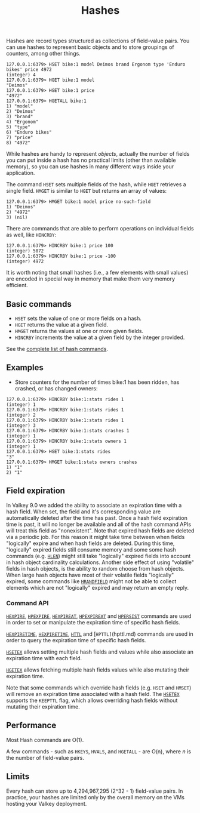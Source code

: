 ﻿---
title: "Hashes"
description: >
    Introduction to Hashes
---

Hashes are record types structured as collections of field-value pairs.
You can use hashes to represent basic objects and to store groupings of counters, among other things.

```
127.0.0.1:6379> HSET bike:1 model Deimos brand Ergonom type 'Enduro bikes' price 4972
(integer) 4
127.0.0.1:6379> HGET bike:1 model
"Deimos"
127.0.0.1:6379> HGET bike:1 price
"4972"
127.0.0.1:6379> HGETALL bike:1
1) "model"
2) "Deimos"
3) "brand"
4) "Ergonom"
5) "type"
6) "Enduro bikes"
7) "price"
8) "4972"
```

While hashes are handy to represent *objects*, actually the number of fields you can
put inside a hash has no practical limits (other than available memory), so you can use
hashes in many different ways inside your application.

The command `HSET` sets multiple fields of the hash, while `HGET` retrieves
a single field. `HMGET` is similar to `HGET` but returns an array of values:

```
127.0.0.1:6379> HMGET bike:1 model price no-such-field
1) "Deimos"
2) "4972"
3) (nil)
```

There are commands that are able to perform operations on individual fields
as well, like `HINCRBY`:

```
127.0.0.1:6379> HINCRBY bike:1 price 100
(integer) 5072
127.0.0.1:6379> HINCRBY bike:1 price -100
(integer) 4972
```

It is worth noting that small hashes (i.e., a few elements with small values) are
encoded in special way in memory that make them very memory efficient.

## Basic commands

* `HSET` sets the value of one or more fields on a hash.
* `HGET` returns the value at a given field.
* `HMGET` returns the values at one or more given fields.
* `HINCRBY` increments the value at a given field by the integer provided.

See the [complete list of hash commands](../commands/#hash).

## Examples

* Store counters for the number of times bike:1 has been ridden, has crashed, or has changed owners:
```
127.0.0.1:6379> HINCRBY bike:1:stats rides 1
(integer) 1
127.0.0.1:6379> HINCRBY bike:1:stats rides 1
(integer) 2
127.0.0.1:6379> HINCRBY bike:1:stats rides 1
(integer) 3
127.0.0.1:6379> HINCRBY bike:1:stats crashes 1
(integer) 1
127.0.0.1:6379> HINCRBY bike:1:stats owners 1
(integer) 1
127.0.0.1:6379> HGET bike:1:stats rides
"3"
127.0.0.1:6379> HMGET bike:1:stats owners crashes
1) "1"
2) "1"
```

## Field expiration 

In Valkey 9.0 we added the ability to associate an expiration time with a hash field. When set, the field and it's corresponding value are automatically deleted after the time has past. 
Once a hash field expiration time is past, it will no longer be available and all of the hash command APIs will treat this field as "nonexistent".
Note that expired hash fields are deleted via a periodic job.
For this reason it might take time between when fields "logically" expire and when hash fields are deleted.
During this time, "logically" expired fields still consume memory and some some hash commands (e.g. [`HLEN`](hlen.md)) might still take "logically" expired fields into account in hash object cardinality calculations.
Another side effect of using "volatile" fields in hash objects, is the ability to random choose from hash objects. When large hash objects have most of their volatile fields "logically" expired, some commands like [`HRANDFIELD`](hrandfield.md) might not be able to collect elements which are not "logically" expired and may return an empty reply.  

### Command API

[`HEXPIRE`](hexpire.md), [`HPEXPIRE`](hpexpire.md), [`HEXPIREAT`](hexpireat.md), [`HPEXPIREAT`](hpexpireat.md) and [`HPERSIST`](hpersist.md) commands are used in order to set or manipulate the expiration time of specific hash fields.

[`HEXPIRETIME`](hexpiretime.md), [`HEXPIRETIME`](hpexpiretime.md), [`HTTL`](httl.md) and [`HPTTL]`(hpttl.md) commands are used in order to query the expiration time of specific hash fields.

[`HSETEX`](hsetex.md) allows setting multiple hash fields and values while also associate an expiration time with each field.

[`HGETEX`](hgetex.md) allows fetching multiple hash fields values while also mutating their expiration time.

Note that some commands which override hash fields (e.g. `HSET` and `HMSET`) will remove an expiration time associated with a hash field.
The [`HSETEX`](hsetex.md) supports the `KEEPTTL` flag, which allows overriding hash fields without mutating their expiration time.

## Performance

Most Hash commands are O(1).

A few commands - such as `HKEYS`, `HVALS`, and `HGETALL` - are O(n), where _n_ is the number of field-value pairs.

## Limits

Every hash can store up to 4,294,967,295 (2^32 - 1) field-value pairs.
In practice, your hashes are limited only by the overall memory on the VMs hosting your Valkey deployment.
